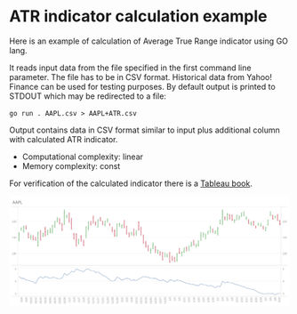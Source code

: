 # ATR indicator calculation example

Here is an example of calculation of Average True Range indicator using GO lang.

It reads input data from the file specified in the first command line parameter.
The file has to be in CSV format. Historical data from Yahoo! Finance can be
used for testing purposes. By default output is printed to STDOUT which may
be redirected to a file:

```
go run . AAPL.csv > AAPL+ATR.csv
```

Output contains data in CSV format similar to input plus additional column with
calculated ATR indicator.

 * Computational complexity: linear
 * Memory complexity: const

For verification of the calculated indicator there is a [Tableau book](https://public.tableau.com/app/profile/anthony.ananich/viz/ATR_16786094723270/Dashboard1).

![ATR](docs/Test1.png)


